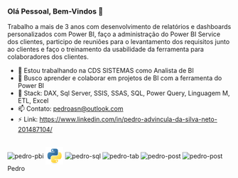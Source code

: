 ### Olá Pessoal, Bem-Vindos 👋

Trabalho a mais de 3 anos com desenvolvimento de relatórios e dashboards personalizados com Power BI, faço a administração do Power BI Service dos clientes, participo de reuniões para o levantamento dos requisitos junto ao clientes e faço o treinamento da usabilidade da ferramenta para colaboradores dos clientes.

- 🔭 Estou trabalhando na CDS SISTEMAS como Analista de BI 
- 🌱 Busco aprender e colaborar em projetos de BI com a ferramenta do Power BI 
- 💬 Stack: DAX, Sql Server, SSIS, SSAS, SQL, Power Query, Linguagem M, ETL, Excel
- 📫 Contato: pedroasn@outlook.com
- ⚡ Link: https://www.linkedin.com/in/pedro-advincula-da-silva-neto-201487104/



<div style="display: inline_block"><br>
  <img align="center" alt="pedro-pbi" height="40" width=40" src="https://upload.wikimedia.org/wikipedia/commons/thumb/c/cf/New_Power_BI_Logo.svg/630px-New_Power_BI_Logo.svg.png">
  <img align="center" alt="pedro-Python" height="40" width="40" src="https://raw.githubusercontent.com/devicons/devicon/master/icons/python/python-original.svg">
  <img align="center" alt="pedro-sql" height="40" width="40" src="https://icon-library.com/images/sql-icon/sql-icon-8.jpg">
  <img align="center" alt="pedro-tab" height="40" width="40" src="https://e7.pngegg.com/pngimages/875/824/png-clipart-tableau-software-computer-software-business-intelligence-data-visualization-tableau-software-computer-software-thumbnail.png">
  <img align="center" alt="pedro-post" height="40" width="40" src="https://user-images.githubusercontent.com/24623425/36042969-f87531d4-0d8a-11e8-9dee-e87ab8c6a9e3.png">
<img align="center" alt="pedro-post" height="40" width="40" src="https://camo.githubusercontent.com/f85f882cb31eeaeee657ec955313015c30378e8f56c3dc2f06933b617a276cfd/68747470733a2f2f77372e706e6777696e672e636f6d2f706e67732f3734372f3739382f706e672d7472616e73706172656e742d6d7973716c2d6c6f676f2d6d7973716c2d64617461626173652d7765622d646576656c6f706d656e742d636f6d70757465722d736f6674776172652d646f6c7068696e2d6d6172696e652d6d616d6d616c2d616e696d616c732d746578742d7468756d626e61696c2e706e67">
</div>

<div>
Pedro
</div>



